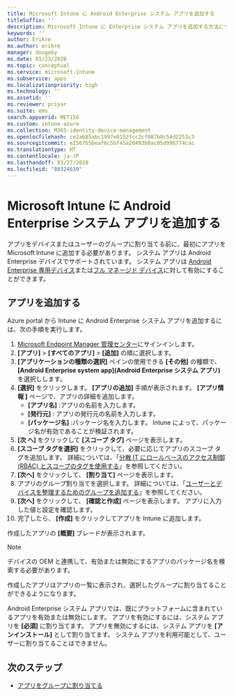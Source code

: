 ```yaml
---
title: Microsoft Intune に Android Enterprise システム アプリを追加する
titleSuffix: ''
description: Microsoft Intune に Enterprise システム アプリを追加する方法について説明します。
keywords: ''
author: Erikre
ms.author: erikre
manager: dougeby
ms.date: 01/23/2020
ms.topic: conceptual
ms.service: microsoft-intune
ms.subservice: apps
ms.localizationpriority: high
ms.technology: ''
ms.assetid: ''
ms.reviewer: priyar
ms.suite: ems
search.appverid: MET150
ms.custom: intune-azure
ms.collection: M365-identity-device-management
ms.openlocfilehash: ce2a685abc1997e0152fcc2cf087b8c54d2253c3
ms.sourcegitcommit: e2567b5beaf6c5bf45a2d493b8ac05d996774cac
ms.translationtype: HT
ms.contentlocale: ja-JP
ms.lasthandoff: 03/27/2020
ms.locfileid: "80324639"
---
```

# <a name="add-android-enterprise-system-apps-to-microsoft-intune"></a>Microsoft Intune に Android Enterprise システム アプリを追加する

アプリをデバイスまたはユーザーのグループに割り当てる前に、最初にアプリを Microsoft Intune に追加する必要があります。 システム アプリは Android Enterprise デバイスでサポートされています。 システム アプリは [Android Enterprise 専用デバイス](../enrollment/android-kiosk-enroll.md)または[フル マネージド デバイス](../enrollment/android-fully-managed-enroll.md)に対して有効にすることができます。

## <a name="add-the-app"></a>アプリを追加する

Azure portal から Intune に Android Enterprise システム アプリを追加するには、次の手順を実行します。

1. [Microsoft Endpoint Manager 管理センター](https://go.microsoft.com/fwlink/?linkid=2109431)にサインインします。
2. **[アプリ]**  >  **[すべてのアプリ]**  >  **[追加]** の順に選択します。
3. **[アプリケーションの種類の選択]** ペインの使用できる **[その他]** の種類で、 **[Android Enterprise system app]\(Android Enterprise システム アプリ\)** を選択しします。
4. **[選択]** をクリックします。 **[アプリの追加]** 手順が表示されます。
**[アプリ情報 ]** ページで、アプリの詳細を追加します。
    - **[アプリ名]** :アプリの名前を入力します。
    - **[発行元]** : アプリの発行元の名前を入力します。  
    - **[パッケージ名]** :パッケージ名を入力します。 Intune によって、パッケージ名が有効であることが検証されます。
5. **[次 へ]** をクリックして **[スコープ タグ]** ページを表示します。
8. **[スコープ タグを選択]** をクリックして、必要に応じてアプリのスコープ タグを追加します。 詳細については、「[分散 IT にロールベースのアクセス制御 (RBAC) とスコープのタグを使用する](../fundamentals/scope-tags.md)」を参照してください。
9. **[次へ]** をクリックして、 **[割り当て]** ページを表示します。
10. アプリのグループ割り当てを選択します。 詳細については、「[ユーザーとデバイスを整理するためのグループを追加する](../fundamentals/groups-add.md)」を参照してください。 
11. **[次へ]** をクリックして、 **[確認と作成]** ページを表示します。 アプリに入力した値と設定を確認します。
12. 完了したら、 **[作成]** をクリックしてアプリを Intune に追加します。

作成したアプリの **[概要]** ブレードが表示されます。

> [!NOTE]
> デバイスの OEM と連携して、有効または無効にするアプリのパッケージ名を検索する必要があります。

作成したアプリはアプリの一覧に表示され、選択したグループに割り当てることができるようになります。 

Android Enterprise システム アプリでは、既にプラットフォームに含まれているアプリを有効または無効にします。 アプリを有効にするには、システム アプリを **[必須]** に割り当てます。 アプリを無効にするには、システム アプリを **[アンインストール]** として割り当てます。 システム アプリを利用可能として、ユーザーに割り当てることはできません。


## <a name="next-steps"></a>次のステップ

- [アプリをグループに割り当てる](apps-deploy.md)
